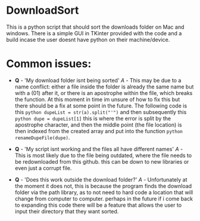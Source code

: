 # DownloadSort
This is a python script that should sort the downloads folder on Mac and windows.
There is a simple GUI in TKinter provided with the code and a build incase the user doesnt have python on their machine/device. 

# Common issues:
- **Q** - 'My download folder isnt being sorted' *A* - This may be due to a name conflict: either a file inside the folder is already the same name but with a (01) after it, or there is an apostrophe within the file, which breaks the function. At this moment in time im unsure of how to fix this but there should be a fix at some point in the future. The following code is this `python dupeList = str(a).split("'")` and then subsequently this `python dupe = dupeList[1]` this is where the error is split by the apostrophe character, and then the middle point (the file location) is then indexed from the created array and put into the function `python renameDupeFile(dupe)`.

- **Q** - 'My script isnt working and the files all have different names' *A* - This is most likely due to the file being outdated, where the file needs to be redownloaded from this github. this can be down to new libraries or even just a corrupt file.

- **Q** - 'Does this work outside the download folder?' *A* - Unfortunately at the moment it does not, this is because the program finds the download folder via the path library, as to not need to hard code a location that will change from computer to computer. perhaps in the future if i come back to expanding this code there will be a feature that allows the user to input their directory that they want sorted.

